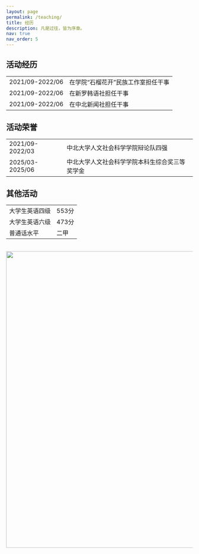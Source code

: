 ```yaml
---
layout: page
permalink: /teaching/
title: 经历
description: 凡是过往，皆为序章。
nav: true
nav_order: 5
---
```


## 活动经历
<table style="border: none； border-collapse: collapse；">
  <tr>
    <td style="border: none；" >2021/09-2022/06</td>
    <td style="border: none；" >在学院“石榴花开”民族工作室担任干事</td>
  </tr>
  <tr>
    <td style="border: none；" >2021/09-2022/06</td>
    <td style="border: none；" >在新罗韩语社担任干事</td>
  </tr>
  <tr>
    <td style="border: none；" >2021/09-2022/06</td>
    <td style="border: none；" >在中北新闻社担任干事</td>
  </tr>
</table>

## 活动荣誉
<table style="border: none； border-collapse: collapse；">
  <tr>
    <td style="border: none；">2021/09-2022/03</td>
    <td style="border: none；">中北大学人文社会科学学院辩论队四强</td>
  </tr>
  <tr>
    <td style="border: none；">2025/03-2025/06</td>
    <td style="border: non；">中北大学人文社会科学学院本科生综合奖三等奖学金</td>
  </tr>
</table>

## 其他活动
<table style="border: none；border-collapse: collapse；">
  <tr>
    <td style="border: none；">大学生英语四级</td>
    <td style="border: none；">553分</td>
  </tr>
  <tr>
    <td style="border: none；">大学生英语六级</td>
    <td style="border: none；">473分</td>
  </tr>
  <tr>
    <td style="border: none；">普通话水平</td>
    <td style="border: none；">二甲</td>
  </tr>
</table>

<br>
<a href="https://github.com/SocratesClub/SocratesClub.github.io/edit/master/_pages/teaching.md">
  <img src="https://user-images.githubusercontent.com/543384/192227995-fdb3a693-2f68-4dc4-b9bd-06053066322f.png" width = "800" align="middle" />
</a>
<br>



